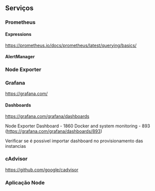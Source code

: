 ## Serviços

### Prometheus

#### Expressions

https://prometheus.io/docs/prometheus/latest/querying/basics/

#### AlertManager

### Node Exporter

### Grafana

https://grafana.com/

#### Dashboards

https://grafana.com/grafana/dashboards

Node Exporter Dashboard - 1860
Docker and system monitoring - 893 (https://grafana.com/grafana/dashboards/893)

Verificar se é possivel importar dashboard no provisionamento das instancias

### cAdvisor

https://github.com/google/cadvisor

### Aplicação Node
